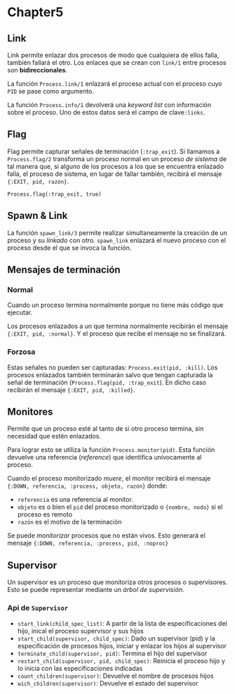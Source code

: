 # Chapter5

## Link
Link permite enlazar dos procesos de modo que cualquiera de ellos falla, también fallará el otro. Los enlaces que se crean con `link/1` entre procesos son **bidireccionales**.

La función `Process.link/1` enlazará el proceso actual con el proceso cuyo `PID` se pase como argumento.

La función `Process.info/1` devolverá una _keyword list_ con información sobre el proceso. Uno de estos datos será el campo de clave`:links`.

## Flag
Flag permite capturar señales de terminación (`:trap_exit`). Si llamamos a `Process.flag/2` transforma un proceso normal en un proceso _de sistema_ de tal manera que, si alguno de los procesos a los que se encuentra enlazado falla, el proceso de sistema, en lugar de fallar también, recibirá el mensaje `{:EXIT, pid, razón}`.

`Process.flag(:trap_exit, true)`

## Spawn & Link
La función `spawn_link/3` permite realizar simultaneamente la creación de un proceso y su _linkado_ con otro. `spawn_link` enlazará el nuevo proceso con el proceso desde el que se invoca la función.

## Mensajes de terminación
### Normal
Cuando un proceso termina normalmente porque no tiene más código que ejecutar.

Los procesos enlazados a un que termina normalmente recibirán el mensaje `{:EXIT, pid, :normal}`. Y el proceso que recibe el mensaje no se finalizará.

### Forzosa
Estas señales no pueden ser capturadas: `Process.exit(pid, :kill)`. Los procesos enlazados también terminarán salvo que tengan capturada la señal de terminación (`Process.flag(pid, :trap_exit`). En dicho caso recibirán el mensaje `{:EXIT, pid, :killed}`.


## Monitores
Permite que un proceso esté al tanto de si otro proceso termina, sin necesidad que estén enlazados.

Para lograr esto se utiliza la función `Process.monitor(pid)`. Esta función devuelve una referencia (_reference_) que identifica unívocamente al proceso.

Cuando el proceso monitorizado _muere_, el monitor recibirá el mensaje `{:DOWN, referencia, :process, objeto, razón}` donde:
* `referencia` es una referencia al monitor.
* `objeto` es o bien el  `pid` del proceso monitorizado o `{nombre, nodo}` si el proceso es remoto
* `razón` es el motivo de la terminación

Se puede _monitorizar_ procesos que no están vivos. Esto generará el mensaje `{:DOWN, referencia, :process, pid, :noproc}`

## Supervisor
Un supervisor es un proceso que monitoriza otros procesos o supervisores. Esto se puede representar mediante un _árbol de supervisión_.
### Api de `Supervisor`
* `start_link(child_spec_list)`: A partir de la lista de especificaciones del hijo, inical el proceso supervisor y sus hijos
* `start_child(supervisor, child_spec)`: Dado un supervisor (pid) y la especificación de procesos hijos, iniciar y enlazar los hijos al supervisor
* `terminate_child(supervisor, pid)`: Termina el hijo del supervisor
* `restart_child(supervisor, pid, child_spec)`: Reinicia el proceso hijo y lo inicia con las especificaciones indicadas
* `count_children(supervisor)`: Devuelve el nombre de procesos hijos
* `wich_children(supervisor)`: Devuelve el estado del supervisor

